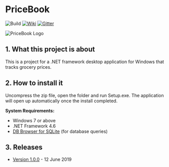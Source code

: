# PriceBook
![Build](https://img.shields.io/badge/build-passing-success.svg) [![Wiki](https://img.shields.io/badge/docs-wiki-blue.svg)](https://github.com/Lakendary/pricebook/wiki) [![Gitter](https://badges.gitter.im/price-book/community.svg)](https://gitter.im/price-book/community?utm_source=badge&utm_medium=badge&utm_campaign=pr-badge)

![PriceBook Logo](https://www.jaderickerts.com/images/portfolio/PriceBook%20-%20Detail.PNG)

## 1. What this project is about
This is a project for a .NET framework desktop application for Windows that tracks grocery prices. 

## 2. How to install it
Uncompress the zip file, open the folder and run Setup.exe. The application will open up automatically once the install completed.

**System Requirements:**
- Windows 7 or above
- .NET Framework 4.6
- [DB Browser for SQLite](https://sqlitebrowser.org/dl/) (for database queries)

## 3. Releases
- [Version 1.0.0](https://github.com/Lakendary/pricebook/releases/tag/v1.0) - 12 June 2019
